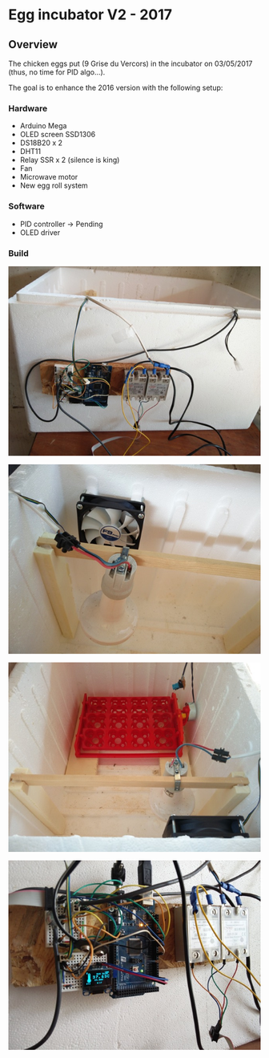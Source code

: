 # Egg incubator V2 - 2017

## Overview

The chicken eggs put (9 Grise du Vercors) in the incubator on 03/05/2017 (thus, no time for PID algo...).

The goal is to enhance the 2016 version with the following setup:

### Hardware
- Arduino Mega
- OLED screen SSD1306
- DS18B20 x 2
- DHT11
- Relay SSR x 2 (silence is king)
- Fan
- Microwave motor
- New egg roll system

### Software
- PID controller -> Pending
- OLED driver

### Build

![View1](https://github.com/strus38/Globot/blob/master/automated_egg_incubator_V2/Couveuse_%20-%201.jpg)

![View2](https://github.com/strus38/Globot/blob/master/automated_egg_incubator_V2/Couveuse_%20-%202.jpg)

![View3](https://github.com/strus38/Globot/blob/master/automated_egg_incubator_V2/Couveuse_%20-%203.jpg)

![View4](https://github.com/strus38/Globot/blob/master/automated_egg_incubator_V2/Couveuse_%20-%204.jpg)

